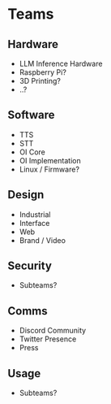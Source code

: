 # Teams

## Hardware
- LLM Inference Hardware
- Raspberry Pi?
- 3D Printing?
- ..?

## Software
- TTS
- STT
- OI Core
- OI Implementation
- Linux / Firmware?

## Design
- Industrial
- Interface
- Web
- Brand / Video

## Security
- Subteams?

## Comms
- Discord Community
- Twitter Presence
- Press

## Usage
- Subteams?
